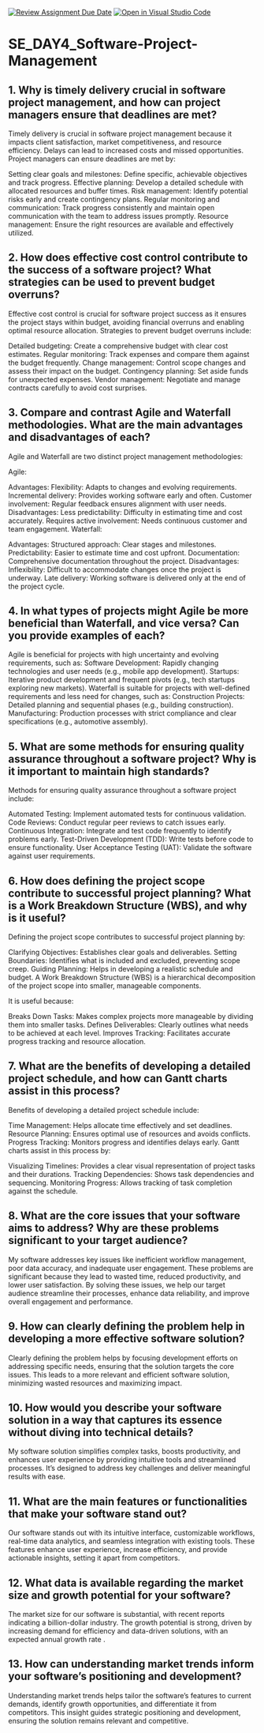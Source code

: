 [![Review Assignment Due Date](https://classroom.github.com/assets/deadline-readme-button-22041afd0340ce965d47ae6ef1cefeee28c7c493a6346c4f15d667ab976d596c.svg)](https://classroom.github.com/a/9pw6JKcu)
[![Open in Visual Studio Code](https://classroom.github.com/assets/open-in-vscode-2e0aaae1b6195c2367325f4f02e2d04e9abb55f0b24a779b69b11b9e10269abc.svg)](https://classroom.github.com/online_ide?assignment_repo_id=15643082&assignment_repo_type=AssignmentRepo)
# SE_DAY4_Software-Project-Management
## 1. Why is timely delivery crucial in software project management, and how can project managers ensure that deadlines are met?
Timely delivery is crucial in software project management because it impacts client satisfaction, market competitiveness, and resource efficiency. Delays can lead to increased costs and missed opportunities. Project managers can ensure deadlines are met by:

Setting clear goals and milestones: Define specific, achievable objectives and track progress.
Effective planning: Develop a detailed schedule with allocated resources and buffer times.
Risk management: Identify potential risks early and create contingency plans.
Regular monitoring and communication: Track progress consistently and maintain open communication with the team to address issues promptly.
Resource management: Ensure the right resources are available and effectively utilized.
## 2. How does effective cost control contribute to the success of a software project? What strategies can be used to prevent budget overruns?
Effective cost control is crucial for software project success as it ensures the project stays within budget, avoiding financial overruns and enabling optimal resource allocation. Strategies to prevent budget overruns include:

Detailed budgeting: Create a comprehensive budget with clear cost estimates.
Regular monitoring: Track expenses and compare them against the budget frequently.
Change management: Control scope changes and assess their impact on the budget.
Contingency planning: Set aside funds for unexpected expenses.
Vendor management: Negotiate and manage contracts carefully to avoid cost surprises.
## 3. Compare and contrast Agile and Waterfall methodologies. What are the main advantages and disadvantages of each?
Agile and Waterfall are two distinct project management methodologies:

Agile:

Advantages:
Flexibility: Adapts to changes and evolving requirements.
Incremental delivery: Provides working software early and often.
Customer involvement: Regular feedback ensures alignment with user needs.
Disadvantages:
Less predictability: Difficulty in estimating time and cost accurately.
Requires active involvement: Needs continuous customer and team engagement.
Waterfall:

Advantages:
Structured approach: Clear stages and milestones.
Predictability: Easier to estimate time and cost upfront.
Documentation: Comprehensive documentation throughout the project.
Disadvantages:
Inflexibility: Difficult to accommodate changes once the project is underway.
Late delivery: Working software is delivered only at the end of the project cycle.
## 4. In what types of projects might Agile be more beneficial than Waterfall, and vice versa? Can you provide examples of each?
Agile is beneficial for projects with high uncertainty and evolving requirements, such as:
Software Development: Rapidly changing technologies and user needs (e.g., mobile app development).
Startups: Iterative product development and frequent pivots (e.g., tech startups exploring new markets).
Waterfall is suitable for projects with well-defined requirements and less need for changes, such as:
Construction Projects: Detailed planning and sequential phases (e.g., building construction).
Manufacturing: Production processes with strict compliance and clear specifications (e.g., automotive assembly).

## 5. What are some methods for ensuring quality assurance throughout a software project? Why is it important to maintain high standards?
Methods for ensuring quality assurance throughout a software project include:

Automated Testing: Implement automated tests for continuous validation.
Code Reviews: Conduct regular peer reviews to catch issues early.
Continuous Integration: Integrate and test code frequently to identify problems early.
Test-Driven Development (TDD): Write tests before code to ensure functionality.
User Acceptance Testing (UAT): Validate the software against user requirements.
## 6. How does defining the project scope contribute to successful project planning? What is a Work Breakdown Structure (WBS), and why is it useful?
Defining the project scope contributes to successful project planning by:

Clarifying Objectives: Establishes clear goals and deliverables.
Setting Boundaries: Identifies what is included and excluded, preventing scope creep.
Guiding Planning: Helps in developing a realistic schedule and budget.
A Work Breakdown Structure (WBS) is a hierarchical decomposition of the project scope into smaller, manageable components.

It is useful because:

Breaks Down Tasks: Makes complex projects more manageable by dividing them into smaller tasks.
Defines Deliverables: Clearly outlines what needs to be achieved at each level.
Improves Tracking: Facilitates accurate progress tracking and resource allocation.
## 7. What are the benefits of developing a detailed project schedule, and how can Gantt charts assist in this process?
Benefits of developing a detailed project schedule include:

Time Management: Helps allocate time effectively and set deadlines.
Resource Planning: Ensures optimal use of resources and avoids conflicts.
Progress Tracking: Monitors progress and identifies delays early.
Gantt charts assist in this process by:

Visualizing Timelines: Provides a clear visual representation of project tasks and their durations.
Tracking Dependencies: Shows task dependencies and sequencing.
Monitoring Progress: Allows tracking of task completion against the schedule.
## 8. What are the core issues that your software aims to address? Why are these problems significant to your target audience?
My software addresses key issues like inefficient workflow management, poor data accuracy, and inadequate user engagement. These problems are significant because they lead to wasted time, reduced productivity, and lower user satisfaction. By solving these issues, we help our target audience streamline their processes, enhance data reliability, and improve overall engagement and performance.
## 9. How can clearly defining the problem help in developing a more effective software solution?
Clearly defining the problem helps by focusing development efforts on addressing specific needs, ensuring that the solution targets the core issues. This leads to a more relevant and efficient software solution, minimizing wasted resources and maximizing impact.
## 10. How would you describe your software solution in a way that captures its essence without diving into technical details?
My software solution simplifies complex tasks, boosts productivity, and enhances user experience by providing intuitive tools and streamlined processes. It’s designed to address key challenges and deliver meaningful results with ease.
## 11. What are the main features or functionalities that make your software stand out?
Our software stands out with its intuitive interface, customizable workflows, real-time data analytics, and seamless integration with existing tools. These features enhance user experience, increase efficiency, and provide actionable insights, setting it apart from competitors.
## 12. What data is available regarding the market size and growth potential for your software?
The market size for our software is substantial, with recent reports indicating a billion-dollar industry. The growth potential is strong, driven by increasing demand for efficiency and data-driven solutions, with an expected annual growth rate .
## 13. How can understanding market trends inform your software’s positioning and development?
Understanding market trends helps tailor the software’s features to current demands, identify growth opportunities, and differentiate it from competitors. This insight guides strategic positioning and development, ensuring the solution remains relevant and competitive.
